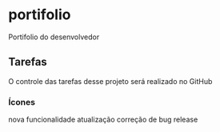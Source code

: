 # portifolio
Portifolio do desenvolvedor

## Tarefas

O controle das tarefas desse projeto será realizado no GitHub

### Ícones

nova funcionalidade
atualização
correção de bug
release
